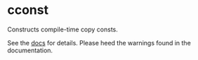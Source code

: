 cconst
======

Constructs compile-time copy consts.


See the [docs](https://docs.rs/cconst) for details. Please heed the warnings found in the documentation.
